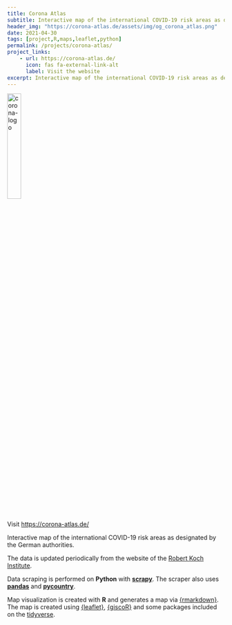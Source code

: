 ```yaml
---
title: Corona Atlas 
subtitle: Interactive map of the international COVID-19 risk areas as designated by the German authorities.
header_img: "https://corona-atlas.de/assets/img/og_corona_atlas.png"
date: 2021-04-30
tags: [project,R,maps,leaflet,python]
permalink: /projects/corona-atlas/
project_links:
    - url: https://corona-atlas.de/
      icon: fas fa-external-link-alt
      label: Visit the website
excerpt: Interactive map of the international COVID-19 risk areas as designated by the German authorities. The data is updated periodically from the website of the Robert Koch Institute.
---
```


<img src="https://corona-atlas.de/assets/img/corona-atlas-icon.png" alt="corona-logo" style="width: 25%;">

Visit <https://corona-atlas.de/>


Interactive map of the international COVID-19 risk areas as designated by the German authorities.

The data is updated periodically from the website of the [Robert Koch Institute](https://www.rki.de/DE/Content/InfAZ/N/Neuartiges_Coronavirus/Risikogebiete_neu.html).

Data scraping is performed on **Python** with
[**scrapy**](https://scrapy.org/).
The scraper also uses
[**pandas**](https://pandas.pydata.org/) and
[**pycountry**](https://pypi.org/project/pycountry/).

Map visualization is created with **R** and generates a map via [{rmarkdown}](https://rmarkdown.rstudio.com/). The map is created using [{leaflet}](http://rstudio.github.io/leaflet/), [{giscoR}](https://dieghernan.github.io/giscoR/) and some packages included on the [tidyverse](https://www.tidyverse.org/).
